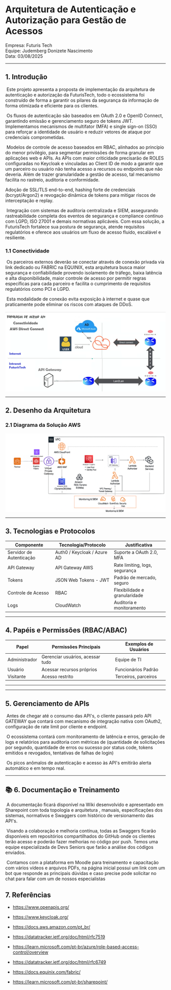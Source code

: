 # Arquitetura de Autenticação e Autorização para Gestão de Acessos

Empresa: Futuris Tech  
Equipe: Judemberg Donizete Nascimento  
Data: 03/08/2025

---

## 1. Introdução

​	Este projeto apresenta a proposta de implementação da arquitetura de autenticação e autorização da FuturisTech, todo o ecossistema foi construído de forma a garantir os pilares da segurança da informação de forma otimizada e eficiente para os clientes.

​	Os fluxos de autenticação são baseados em OAuth 2.0 e OpenID Connect, garantindo emissão e gerenciamento seguro de tokens JWT. Implementamos mecanismos de multifator (MFA) e single sign-on (SSO) para reforçar a identidade de usuário e reduzir vetores de ataque por credenciais comprometidas.

​	Modelos de controle de acesso baseados em RBAC, alinhados ao princípio do menor privilégio, para segmentar permissões de forma granular em aplicações web e APIs. As APIs com maior criticidade precisarão de ROLES configuradas no Keycloak e vinculadas ao Client ID de modo a garantir que um parceiro ou usuário não tenha acesso a recursos ou endpoints que não deveria. Além de trazer granularidade a gestão de acesso, tal mecanismo facilita no rastreio, auditoria e conformidade.

Adoção de SSL/TLS end-to-end, hashing forte de credenciais (bcrypt/Argon2) e revogação dinâmica de tokens para mitigar riscos de interceptação e replay.

​	Integração com sistemas de auditoria centralizada e SIEM, assegurando rastreabilidade completa dos eventos de segurança e compliance contínuo com LGPD, ISO 27001 e demais normativas aplicáveis.
Com essa solução, a FuturisTech fortalece sua postura de segurança, atende requisitos regulatórios e oferece aos usuários um fluxo de acesso fluido, escalável e resiliente.

### 1.1 Conectividade

​	Os parceiros externos deverão se conectar através de conexão privada via link dedicado ou FABRIC na EQUINIX, esta arquitetura busca maior segurança e confiabilidade provendo isolamento de tráfego, baixa latência e alta disponibilidade, maior controle de acesso por permitir regras específicas para cada parceiro e facilita o cumprimento de requisitos regulatórios como PCI e LGPD.

​	Esta modalidade de conexão evita exposição à internet e quase que praticamente pode eliminar os riscos com ataques de DDoS.

![Topologia de Conectividade](https://github.com/judemberg/ada-project-01/blob/main/Topologia%20conectividade.png)

---

## 2. Desenho da Arquitetura

### 2.1 Diagrama da Solução AWS

![Arquitetura da Solução em nuvem AWS](https://github.com/judemberg/ada-project-01/blob/main/diagrama_aws.png)



---

## 3. Tecnologias e Protocolos

| Componente               | Tecnologia/Protocolo      | Justificativa                       |
|--------------------------|---------------------------|-------------------------------------|
| Servidor de Autenticação | Auth0 / Keycloak / Azure AD | Suporte a OAuth 2.0, MFA      |
| API Gateway              | API Gateway AWS    | Rate limiting, logs, segurança      |
| Tokens                   | JSON Web Tokens - JWT     | Padrão de mercado, seguro           |
| Controle de Acesso       | RBAC               | Flexibilidade e granularidade       |
| Logs                     | CloudWatch    | Auditoria e monitoramento           |

---

## 4. Papéis e Permissões (RBAC/ABAC)

| Papel         | Permissões Principais         | Exemplos de Usuários       |
|---------------|-------------------------------|----------------------------|
| Administrador | Gerenciar usuários, acessar tudo | Equipe de TI              |
| Usuário       | Acessar recursos próprios     | Funcionários Padrão        |
| Visitante     | Acesso restrito               | Terceiros, parceiros       |



---

---

## 5. Gerenciamento de APIs

​	Antes de chegar até o consumo das API's, o cliente passará pelo API GATEWAY que contará com mecanismo de integração nativa com OAuth2, configuração de rate limit por cliente e endpoint.

​	O ecossistema contará com monitoramento de latência e erros, geração de logs e relatórios para auditoria com métricas de (quantidade de solicitações por segundo, quantidade de erros ou sucesso por status code, tokens emitidos e revogados, tentativas de falhas de login)

​	Os picos anômalos de autenticação e acesso às API's emitirão alerta automático e em tempo real.

---

## 📚 6. Documentação e Treinamento

​	A documentação ficará disponível na Wiki desenvolvido e apresentado em Sharepoint com toda topologia e arquitetura , manuais, especificações dos sistemas, normativos e Swaggers com histórico de versionamento das API's. 

​	Visando a colaboração e melhoria contínua, todas as Swaggers ficarão disponíveis em repositórios compartilhados do GitHub onde os clientes terão acesso e poderão fazer  melhorias no código por push. Temos uma equipe especializada de Devs Seniors que farão a análise dos códigos enviados.

​	Contamos com a plataforma em Moodle para treinamento e capacitação com vários vídeos e arquivos PDFs, na página inicial possui um link com um bot que responde as principais dúvidas e caso precise pode solicitar no chat para falar com um de nossos especialistas

## 7. Referências

- https://www.openapis.org/
- https://www.keycloak.org/
- https://docs.aws.amazon.com/pt_br/
- https://datatracker.ietf.org/doc/html/rfc7519 
- https://learn.microsoft.com/pt-br/azure/role-based-access-control/overview
- https://datatracker.ietf.org/doc/html/rfc6749
- https://docs.equinix.com/fabric/

- https://learn.microsoft.com/pt-br/sharepoint/


